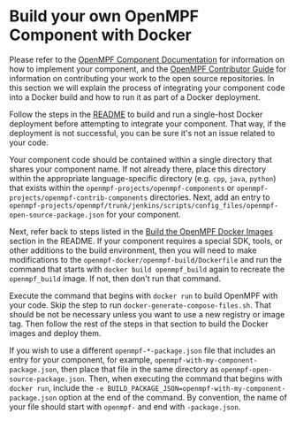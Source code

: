 
# Build your own OpenMPF Component with Docker

Please refer to the [OpenMPF Component Documentation](https://openmpf.github.io/docs/site/Component-API-Overview/index.html) for information on how to implement your component, and the [OpenMPF Contributor Guide](https://openmpf.github.io/docs/site/Contributor-Guide/index.html) for information on contributing your work to the open source repositories. In this section we will explain the process of integrating your component code into a Docker build and how to run it as part of a Docker deployment.

Follow the steps in the [README](README.md#getting-started) to build and run a single-host Docker deployment before attempting to integrate your component. That way, if the deployment is not successful, you can be sure it's not an issue related to your code.

Your component code should be contained within a single directory that shares your component name. If not already there, place this directory within the appropriate language-specific directory (e.g. `cpp`, `java`, `python`) that exists within the `openmpf-projects/openmpf-components` or `openmpf-projects/openmpf-contrib-components` directories. Next, add an entry to `openmpf-projects/openmpf/trunk/jenkins/scripts/config_files/openmpf-open-source-package.json` for your component.

Next, refer back to steps listed in the [Build the OpenMPF Docker Images ](README.md#build-the-openmpf-docker-images) section in the README. If your component requires a special SDK, tools, or other additions to the build environment, then you will need to make modifications to the `openmpf-docker/openmpf-build/Dockerfile` and run the command that starts with `docker build openmpf_build` again to recreate the `openmpf_build` image. If not, then don't run that command.

Execute the command that begins with `docker run` to build OpenMPF with your code. Skip the step to run `docker-generate-compose-files.sh`. That should be not be necessary unless you want to use a new registry or image tag. Then follow the rest of the steps in that section to build the Docker images and deploy them.

If you wish to use a different `openmpf-*-package.json` file that includes an entry for your component, for example, `openmpf-with-my-component-package.json`, then place that file in the same directory as `openmpf-open-source-package.json`. Then, when executing the command that begins with `docker run`, include the `-e BUILD_PACKAGE_JSON=openmpf-with-my-component-package.json` option at the end of the command. By convention, the name of your file should start with `openmpf-` and end with `-package.json`.
